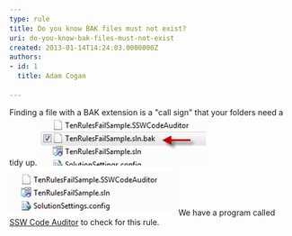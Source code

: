 ```yaml
---
type: rule
title: Do you know BAK files must not exist?
uri: do-you-know-bak-files-must-not-exist
created: 2013-01-14T14:24:03.0000000Z
authors:
- id: 1
  title: Adam Cogan

---
```


Finding a file with a BAK extension is a "call sign" that your folders need a tidy up. 
![Bad example](bak-bad.jpg)
![Good example](bak-good.jpg)
We have a program called     [SSW Code Auditor](http://www.ssw.com.au/ssw/CodeAuditor) to check for this rule.
